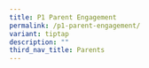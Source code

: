 ```yaml
---
title: P1 Parent Engagement
permalink: /p1-parent-engagement/
variant: tiptap
description: ""
third_nav_title: Parents
---
```


